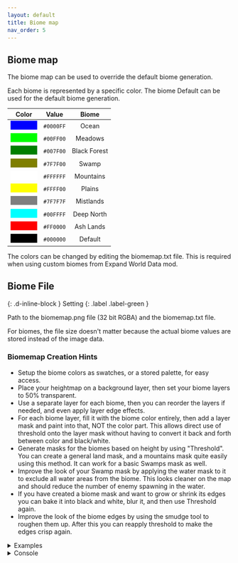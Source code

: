 ```yaml
---
layout: default
title: Biome map
nav_order: 5
---
```


## Biome map

The biome map can be used to override the default biome generation.

Each biome is represented by a specific color. The biome Default can be used for the default biome generation.

| Color                                  | Value     | Biome         |
|:--------------------------------------:|:---------:|:-------------:|
| ![ocean](../images/biomes/ocean.png)        | `#0000FF` | Ocean         |
| ![meadows](../images/biomes/meadows.png)      | `#00FF00` | Meadows       |
| ![blackforest](../images/biomes/black-forest.png) | `#007F00` | Black Forest  |
| ![swamp](../images/biomes/swamp.png)        | `#7F7F00` | Swamp         |
| ![mountains](../images/biomes/mountains.png)    | `#FFFFFF` | Mountains     |
| ![plains](../images/biomes/plains.png)       | `#FFFF00` | Plains        |
| ![mistlands](../images/biomes/mistlands.png)    | `#7F7F7F` | Mistlands     |
| ![deepnorth](../images/biomes/deep-north.png)   | `#00FFFF` | Deep North    |
| ![ashlands](../images/biomes/ash-lands.png)    | `#FF0000` | Ash Lands     |
| ![default](../images/biomes/none.png)         | `#000000` | Default          |

The colors can be changed by editing the biomemap.txt file. This is required when using custom biomes from Expand World Data mod.

## Biome File

{: .d-inline-block }
Setting
{: .label .label-green }

Path to the biomemap.png file (32 bit RGBA) and the biomemap.txt file.

For biomes, the file size doesn't matter because the actual biome values are stored instead of the image data.

### Biomemap Creation Hints

* Setup the biome colors as swatches, or a stored palette, for easy access.
* Place your heightmap on a background layer, then set your biome layers to 50% transparent.
* Use a separate layer for each biome, then you can reorder the layers if needed, and even apply layer edge effects.
* For each biome layer, fill it with the biome color entirely, then add a layer mask and paint into that, NOT the color part. This allows direct use of threshold onto the layer mask without having to convert it back and forth between color and black/white.
* Generate masks for the biomes based on height by using "Threshold". You can create a general land mask, and a mountains mask quite easily using this method. It can work for a basic Swamps mask as well.
* Improve the look of your Swamp mask by applying the water mask to it to exclude all water areas from the biome. This looks cleaner on the map and should reduce the number of enemy spawning in the water.
* If you have created a biome mask and want to grow or shrink its edges you can bake it into black and white, blur it, and then use Threshold again.
* Improve the look of the biome edges by using the smudge tool to roughen them up. After this you can reapply threshold to make the edges crisp again.

<details class="examples" markdown="block">
<summary>
Examples
</summary>
<img src="../images/maps/aus-biomemap.png" width="200" />
<img src="../images/maps/biomemap.png" width="200" />
<img src="../images/maps/middle-earth-biomemap.png" width="200" />
</details>

<details class="console" markdown="block">
<summary>
Console
</summary>
Command: `bc param b fn`
<br>
<img src="../images/console/bc-param-b-fn.gif" />
</details>
